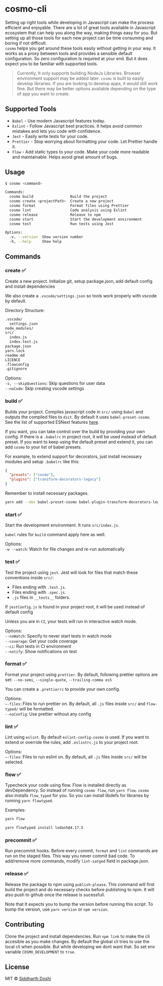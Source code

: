 # cosmo-cli

Setting up right tools while developing in Javascript can make the process
efficient and enjoyable. There are a lot of great tools available in Javascript
ecosystem that can help you along the way, making things easy for you.
But setting up all those tools for each new project can be time consuming and
boring if not difficult.
</br>
`cosmo` helps you get around these tools easily without getting in your way.
It works as a proxy between tools and provides a sensible default configuration.
So zero configuration Is required at your end. But it does expect you to be
familiar with supported tools.

> Currently, It only supports building NodeJs Libraries. Browser environment
> support may be added later.
> `cosmo` is built to easily develop libraries. If you are looking to develop
> apps, it would still work fine. But there may be better options available
> depending on the type of app you want to create.

## Supported Tools

* `Babel` - Use modern Javascript features today.
* `Eslint` - Follow Javascript best practices. It helps avoid common mistakes
  and lets you code with confidence.
* `Jest` - Easily write tests for your code.
* `Prettier` - Stop worrying about formatting your code. Let Prettier handle it.
* `Flow` - Add static types to your code. Make your code more readable and
  maintainable. Helps avoid great amount of bugs.

## Usage

```bash
$ cosmo <command>

Commands:
  cosmo build                 Build the project
  cosmo create <projectPath>  Create a new project
  cosmo format                Format files using Prettier
  cosmo lint                  Code analysis using Eslint
  cosmo release               Release to npm
  cosmo start                 Start the development environment
  cosmo test                  Run tests using Jest

Options:
  -v, --version  Show version number                                   [boolean]
  -h, --help     Show help                                             [boolean]
```

## Commands

### create ✅

Create a new project. Initialize git, setup package.json, add default config
and install dependencies

We also create a `.vscode/settings.json` so tools work properly with vscode
by default.

Directory Structure:

```bash
.vscode/
  settings.json
node_modules/
src/
  index.js
  index.test.js
package.json
yarn.lock
readme.md
LICENCE
.flowconfig
.gitignore
```

Options: </br>
`-s, --skipQuestions`: Skip questions for user data</br>
`--noCode`: Skip creating vscode settings

### build ✅

Builds your project. Compiles javascript code in `src/` using `Babel`
and outputs the compiled files to `dist`. By default it uses
`babel-preset-cosmo`. See the list of supported ESNext features [here](https://github.com/doshisid/babel-preset-cosmo#esnext-supported-features).

If you want, you can take control over the build by providing your own config.
If there is a `.babelrc` in project root, it will be used instead of default
preset. If you want to keep using the default preset and extend it, you can add
`cosmo` to your list of babel presets.

For example, to extend support for decorators, just install necessary modules
and setup `.babelrc` like this:

```json
{
  "presets": ["cosmo"],
  "plugins": ["transform-decorators-legacy"]
}
```

Remember to install necessary packages.

```bash
yarn add --dev babel-preset-cosmo babel-plugin-transform-decorators-legacy @babel/core
```

### start ✅

Start the development environment. It runs `src/index.js`.

`babel` rules for `build` command apply here as well.

Options: </br>
`-w --watch`: Watch for file changes and re-run automatically</br>

### test ✅

Test the project using `jest`. Jest will look for files that match these
conventions inside `src/`:

* Files ending with `.test.js`.
* Files ending with `.spec.js`.
* `.js` files in `__tests__` folders.

If `jestConfig.js` is found in your project root, it will be used instead of
default config

Unless you are in `CI`, your tests will run in interactive watch mode.

Options: </br>
`--noWatch`: Specify to never start tests in watch mode</br>
`--coverage`: Get your code coverage</br>
`--ci`: Run tests in CI environment</br>
`--notify`: Show notifications on test

### format ✅

Format your project using `prettier`. By default, following prettier options
are set:
`--no-semi`, `--single-quote`, `--trailing-comma es5`

You can create a `.prettierrc` to provide your own config.

Options:</br>
`—-files`: Files to run prettier on. By default, all `.js` files inside `src/` and `flow-typed/` will be formatted.</br>
`--noConfig`: Use prettier without any config

### lint ✅

Lint using `eslint`. By default `eslint-config-cosmo` is used. If you want to
extend or override the rules, add `.eslintrc.js` to your project root.

Options:</br>
`—-files`: Files to run eslint on. By default, all `.js` files inside `src/`
will be selected.</br>

### flow ✅

Typecheck your code using flow. Flow is installed directly as devDependency.
So instead of running `cosmo flow`, run `yarn flow`.
`cosmo` also installs `flow_typed` for you. So you can install libdefs for libraries by running `yarn flowtyped`.

Examples:

```bash
yarn flow
```

```bash
yarn flowtyped install lodash@4.17.5
```

### precommit ✅

Run precommit hooks. Before every commit, `format` and `lint` commands are run
on the staged files. This way you never commit bad code. To add/remove more
commands, modify `lint-satged` field in package.json.

### release ✅

Release the package to npm using `publish-please`. This command will first
build the project and do necessary checks before publishing to npm. It will
also push to github once the release is sucessfull.

Note that It expects you to bump the
version before running this script. To bump the version, use `yarn version` or
`npm version`.

## Contributing

Clone the project and install dependencies.
Run `npm link` to make the cli accesible as you make changes.
By default the global cli tries to use the local cli when possible. But while
developing we dont want that. So set env variable `COSMO_DEVELOPMENT` to `true`.

## License

MIT © [Siddharth Doshi](https://sid.sh)
